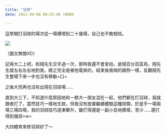 ```yaml
---
title: "羽球"
date: 2011-04-08 00:55:48 +0800

---
```



這學期打羽球的場次從一場爆增到二十幾場，自己也不敢相信。


![](/images/slum-area/33_0.jpg)


（圖文無關XD）



記得大二上吧，和翔先生交手過一次，那時我還不會拿拍，是個百分百菜鳥，翔先生就左右左右地釣我，總之完全是被他電爽的，結束後我喘的跟狗一樣，反觀翔先生整場下來一步也沒有移動=口=



之後大兜再也沒有出現在羽球場&hellip;&hellip;



直到大三下，不知道什麼原因地和一群大一朋友混在一起，他們都在打羽球，我就跟者打了，當然技巧一樣地生疏，但我沒有放棄繼續體驗這種球類，於是乎一場兩場三場四場，我的羽球技巧逐漸攀升，雖打得還是一副小丑地模樣，至少&hellip;&hellip;還打得到幾球=w=



大四體育來修羽球好了～


